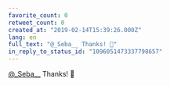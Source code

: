 ```yaml
---
favorite_count: 0
retweet_count: 0
created_at: "2019-02-14T15:39:26.000Z"
lang: en
full_text: "@_Seba__ Thanks! 🤘"
in_reply_to_status_id: "1096051473337798657"
---
```


[@\_Seba\_\_](https://twitter.com/_Seba__) Thanks! 🤘
